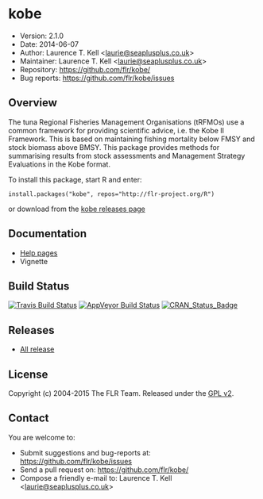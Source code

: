 
# kobe
- Version: 2.1.0
- Date: 2014-06-07
- Author: Laurence T. Kell <<laurie@seaplusplus.co.uk>>
- Maintainer: Laurence T. Kell <<laurie@seaplusplus.co.uk>>
- Repository: <https://github.com/flr/kobe/>
- Bug reports: <https://github.com/flr/kobe/issues>

## Overview
The tuna Regional Fisheries Management Organisations (tRFMOs) use a common framework for providing scientific advice, i.e. the Kobe II Framework. This is based on maintaining fishing mortality below FMSY and stock biomass above BMSY. This package provides methods for summarising results from stock assessments and Management Strategy Evaluations in the Kobe format.

To install this package, start R and enter:

	install.packages("kobe", repos="http://flr-project.org/R")

or download from the [kobe releases page](https://github.com/flr/kobe/releases/latest)

## Documentation
- [Help pages](http://flr-project.org/kobe)
- Vignette

## Build Status
[![Travis Build Status](https://travis-ci.org/flr/kobe.svg?branch=master)](https://travis-ci.org/flr/kobe)
[![AppVeyor Build Status](https://ci.appveyor.com/api/projects/status/github/flr/kobe?branch=master&svg=true)](https://ci.appveyor.com/project/flr/kobe)
[![CRAN_Status_Badge](http://www.r-pkg.org/badges/version/kobe)](https://cran.r-project.org/package=kobe)

## Releases
- [All release](https://github.com/flr/kobe/releases/)

## License
Copyright (c) 2004-2015 The FLR Team. Released under the [GPL v2](http://www.gnu.org/licenses/gpl-2.0.html).

## Contact
You are welcome to:

- Submit suggestions and bug-reports at: <https://github.com/flr/kobe/issues>
- Send a pull request on: <https://github.com/flr/kobe/>
- Compose a friendly e-mail to: Laurence T. Kell <<laurie@seaplusplus.co.uk>>
